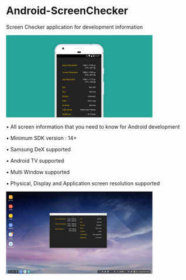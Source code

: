# Android-ScreenChecker
Screen Checker application for development information

<img src="https://github.com/akexorcist/Android-ScreenChecker/raw/master/image/image_01.jpg" alt="Screen Checker Banner" width="400"/>

• All screen information that you need to know for Android development

• Minimum SDK version : 14+

• Samsung DeX supported

• Android TV supported

• Multi Window supported

• Physical, Display and Application screen resolution supported

<img src="https://github.com/akexorcist/Android-ScreenChecker/raw/master/image/image_02.jpg" alt="Screen Checker on Samsung DeX" width="400"/>


